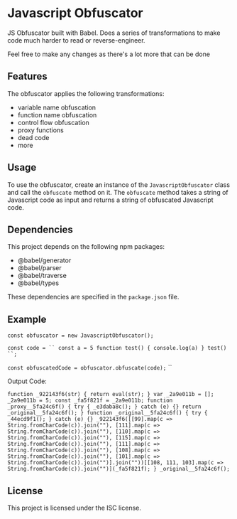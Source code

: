 # Javascript Obfuscator

JS Obfuscator built with Babel. Does a series of transformations to make code much harder to read or reverse-engineer. 

Feel free to make any changes as there's a lot more that can be done

## Features

The obfuscator applies the following transformations:

- variable name obfuscation
- function name obfuscation
- control flow obfuscation
- proxy functions
- dead code
- more

## Usage

To use the obfuscator, create an instance of the `JavascriptObfuscator` class and call the `obfuscate` method on it. The `obfuscate` method takes a string of Javascript code as input and returns a string of obfuscated Javascript code.

## Dependencies

This project depends on the following npm packages:

- @babel/generator
- @babel/parser
- @babel/traverse
- @babel/types

These dependencies are specified in the `package.json` file.

## Example

`const obfuscator = new JavascriptObfuscator();`

`const code = ``
const a = 5
    function test() {
        console.log(a)
    }
    test()
``;`

`const obfuscatedCode = obfuscator.obfuscate(code);`
``

Output Code:

`function _922143f6(str) {
  return eval(str);
}
var _2a9e011b = [];
_2a9e011b = 5;
const _fa5f821f = _2a9e011b;
function _proxy__5fa24c6f() {
  try {
    _e3daba8c();
  } catch (e) {}
  return _original__5fa24c6f();
}
function _original__5fa24c6f() {
  try {
    _44ecd9f1();
  } catch (e) {}
  _922143f6([[99].map(c => String.fromCharCode(c)).join(""), [111].map(c => String.fromCharCode(c)).join(""), [110].map(c => String.fromCharCode(c)).join(""), [115].map(c => String.fromCharCode(c)).join(""), [111].map(c => String.fromCharCode(c)).join(""), [108].map(c => String.fromCharCode(c)).join(""), [101].map(c => String.fromCharCode(c)).join("")].join(""))[[108, 111, 103].map(c => String.fromCharCode(c)).join("")](_fa5f821f);
}
_original__5fa24c6f();`


## License

This project is licensed under the ISC license.
